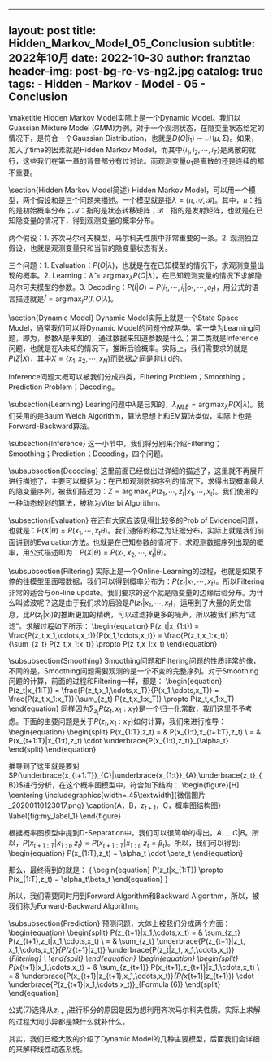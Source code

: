 
---
layout:     post
title:      Hidden_Markov_Model_05_Conclusion
subtitle:   2022年10月
date:       2022-10-30
author:     franztao
header-img: post-bg-re-vs-ng2.jpg
catalog: true
tags:
    - Hidden
    - Markov
    - Model
    - 05
    - Conclusion
---
            

\maketitle
Hidden Markov Model实际上是一个Dynamic Model。我们以Guassian Mixture Model (GMM)为例。对于一个观测状态，在隐变量状态给定的情况下，是符合一个Gaussian Distribution，也就是$D(O|i_1)\sim \mathcal{N}(\mu,\Sigma)$。如果，加入了time的因素就是Hidden Markov Model，而其中$\{ i_1,i_2,\cdots,i_T \}$是离散的就行，这些我们在第一章的背景部分有过讨论。而观测变量$o_1$是离散的还是连续的都不重要。

\section{Hidden Markov Model简述}
Hidden Markov Model，可以用一个模型，两个假设和是三个问题来描述。一个模型就是指$\lambda = (\pi, \mathcal{A}, \mathcal{B})$。其中，$\pi$：指的是初始概率分布；$\mathcal{A}$：指的是状态转移矩阵；$\mathcal{B}$：指的是发射矩阵，也就是在已知隐变量的情况下，得到观测变量的概率分布。

两个假设：1. 齐次马尔可夫模型，马尔科夫性质中非常重要的一条。2. 观测独立假设，也就是观测变量只和当前的隐变量状态有关。

三个问题：1. Evaluation：$P(O|\lambda)$，也就是在在已知模型的情况下，求观测变量出现的概率。2. Learning：$\hat{\lambda} = \arg\max_{\lambda}P(O|\lambda)$，在已知观测变量的情况下求解隐马尔可夫模型的参数。3. Decoding：$P(I|O) = P(i_1,\cdots,i_t|o_1,\cdots,o_t)$，用公式的语言描述就是$\hat{I} = \arg\max_I P(I,O|\lambda)$。

\section{Dynamic Model}
Dynamic Model实际上就是一个State Space Model，通常我们可以将Dynamic Model的问题分成两类。第一类为Learning问题，即为，参数$\lambda$是未知的，通过数据来知道参数是什么；第二类就是Inference问题，也就是在$\lambda$未知的情况下，推断后验概率。实际上，我们需要求的就是$P(Z|X)$，其中$X=\{ x_1,x_2,\cdots,x_N \}$而数据之间是非i.i.d的。

Inference问题大概可以被我们分成四类，Filtering Problem；Smoothing；Prediction Problem；Decoding。

\subsection{Learning}
Learing问题中$\lambda$是已知的，$\lambda_{MLE} = \arg\max_{\lambda}P(X|\lambda)$。我们采用的是Baum Welch Algorithm，算法思想上和EM算法类似，实际上也是Forward-Backward算法。

\subsection{Inference}
这一小节中，我们将分别来介绍Filtering；Smoothing；Prediction；Decoding，四个问题。

\subsubsection{Decoding}
这里前面已经做出过详细的描述了，这里就不再展开进行描述了，主要可以概括为：在已知观测数据序列的情况下，求得出现概率最大的隐变量序列，被我们描述为：$Z = \arg\max_z P(z_1,\cdots,z_t|x_1,\cdots,x_t)$。我们使用的一种动态规划的算法，被称为Viterbi Algorithm。

\subsection{Evaluation}
在还有大家应该见得比较多的Prob of Evidence问题，也就是：$P(X|\theta) = P(x_1,\cdots,x_t
\theta)$。我们通俗的称之为证据分布，实际上就是我们前面讲到的Evaluation方法。也就是在已知参数的情况下，求观测数据序列出现的概率，用公式描述即为：$P(X|\theta) = P(x_1,x_2,\cdots,x_t|\theta)$。

\subsubsection{Filtering}
实际上是一个Online-Learning的过程，也就是如果不停的往模型里面喂数据，我们可以得到概率分布为：$P(z_t|x_1,\cdots,x_t)$。所以Filtering非常的适合与on-line update。我们要求的这个就是隐变量的边缘后验分布。为什么叫滤波呢？这是由于我们求的后验是$P(z_t|x_1,\cdots,x_t)$，运用到了大量的历史信息，比$P(z_t|x_t)$的推断更加的精确，可以过滤掉更多的噪声，所以被我们称为“过滤”。求解过程如下所示：
\begin{equation}
    P(z_t|x_{1:t}) = \frac{P(z_t,x_1,\cdots,x_t)}{P(x_1,\cdots,x_t)} = \frac{P(z_t,x_1:x_t)}{\sum_{z_t} P(z_t,x_1:x_t)} \propto P(z_t,x_1:x_t)
\end{equation}

\subsubsection{Smoothing}
Smoothing问题和Filtering问题的性质非常的像，不同的是，Smoothing问题需要观测的是一个不变的完整序列。对于Smoothing问题的计算，前面的过程和Filtering一样，都是：
\begin{equation}
    P(z_t|x_{1:T}) = \frac{P(z_t,x_1,\cdots,x_T)}{P(x_1,\cdots,x_T)} = \frac{P(z_t,x_1:x_T)}{\sum_{z_t} P(z_t,x_1:x_T)} \propto P(z_t,x_1:x_T)
\end{equation}
同样因为$\sum_{z_t} P(z_t,x_1:x_T)$是一个归一化常数，我们这里不予考虑。下面的主要问题是关于$P(z_t,x_1:x_T)$如何计算，我们来进行推导：
\begin{equation}
    \begin{split}
        P(x_{1:T},z_t) = & P(x_{1:t},x_{t+1:T},z_t) \\
        = & P(x_{t+1:T}|x_{1:t},z_t) \cdot \underbrace{P(x_{1:t},z_t)}_{\alpha_t}
    \end{split}
\end{equation}

推导到了这里就是要对$P(\underbrace{x_{t+1:T}}_{C}|\underbrace{x_{1:t}}_{A},\underbrace{z_t}_{B})$进行分析，在这个概率图模型中，符合如下结构：
\begin{figure}[H]
    \centering
    \includegraphics[width=.45\textwidth]{微信图片_20200110123017.png}
    \caption{A，B，$z_{t+1}$，C，概率图结构图}
    \label{fig:my_label_1}
\end{figure}

根据概率图模型中提到D-Separation中，我们可以很简单的得出，$A\perp C|B$。所以，$P(x_{t+1:T}|x_{1:t},z_t) = P(x_{t+1:T}|x_{1:t},z_t = \beta_t)$。所以，我们可以得到:
\begin{equation}
    P(x_{1:T},z_t) = \alpha_t \cdot \beta_t
\end{equation}

那么，最终得到的就是：
{
\begin{equation}
    P(z_t|x_{1:T}) \propto P(x_{1:T},z_t) = \alpha_t\beta_t
\end{equation}
}

所以，我们需要同时用到Forward Algorithm和Backward Algorithm，所以，被我们称为Forward-Backward Algorithm。

\subsubsection{Prediction}
预测问题，大体上被我们分成两个方面：
\begin{equation}
    \begin{split}
        P(z_{t+1}|x_1,\cdots,x_t) = & \sum_{z_t} P(z_{t+1},z_t|x_1,\cdots,x_t) \\ 
        = & \sum_{z_t} \underbrace{P(z_{t+1}|z_t, x_1,\cdots,x_t)}_{P(z_{t+1}|z_t)} \underbrace{P(z_t|z_t, x_1,\cdots,x_t)}_{Filtering} \\
    \end{split}
\end{equation}
\begin{equation}
    \begin{split}
        P(x_{t+1}|x_1,\cdots,x_t) 
        = & \sum_{z_{t+1}} P(x_{t+1},z_{t+1}|x_1,\cdots,x_t) \\ 
        = & \underbrace{P(x_{t+1}|z_{t+1},x_1,\cdots,x_t)}_{P(x_{t+1}|z_{t+1})} \cdot \underbrace{P(z_{t+1}|x_1,\cdots,x_t)}_{Formula (6)}
    \end{split}
\end{equation}

公式(7)选择从$z_{t+1}$进行积分的原因是因为想利用齐次马尔科夫性质。实际上求解的过程大同小异都是缺什么就补什么。

其实，我们已经大致的介绍了Dynamic Model的几种主要模型，后面我们会详细的来解释线性动态系统。






